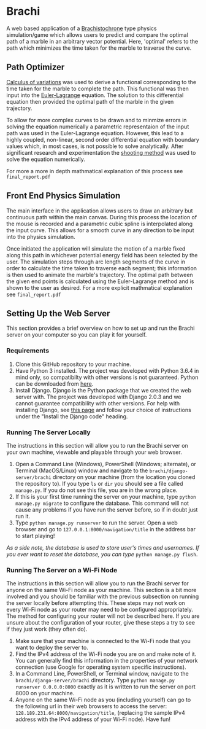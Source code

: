 # Brachi
A web based application of a <a href="https://en.wikipedia.org/wiki/Brachistochrone_curve">Brachistochrone</a> type physics simulation/game which allows users to predict and compare the optimal path of a marble in an arbitrary vector potential. Here, 'optimal' refers to the path which minimizes the time taken for the marble to traverse the curve.

## Path Optimizer
<a href="https://en.wikipedia.org/wiki/Calculus_of_variations">Calculus of variations</a> was used to derive a functional corresponding to the time taken for the marble to complete the path. This functional was then input into the <a href="https://en.wikipedia.org/wiki/Euler%E2%80%93Lagrange_equation">Euler-Lagrange</a> equation. The solution to this differential equation then provided the optimal path of the marble in the given trajectory.

To allow for more complex curves to be drawn and to minmize errors in solving the equation numerically a parametric representaion of the input path was used in the Euler-Lagrange equation. However, this lead to a highly coupled, non-linear, second order differential equation with boundary values which, in most cases, is not possible to solve analytically. After significant research and experimentation the <a href="https://en.wikipedia.org/wiki/Shooting_method">shooting method</a> was used to solve the equation numerically.

For more a more in depth mathmatical explanation of this process see `final_report.pdf` 

## Front End Physics Simulation
The main interface in the application allows users to draw an arbitrary but continuous path within the main canvas. During this process the location of the mouse is recorded and a parametric cubic spline is interpolated along the input curve. This allows for a smooth curve in any direction to be input into the physics simulation. 

Once initiated the application will simulate the motion of a marble fixed along this path in whichever potential energy field has been selected by the user. The simulation steps through arc length segments of the curve in order to calculate the time taken to traverse each segment; this information is then used to animate the marble's trajectory. The optimal path between the given end points is calculated using the Euler-Lagrange method and is shown to the user as desired. For a more explicit mathmatical explanation see `final_report.pdf`

## Setting Up the Web Server
This section provides a brief overview on how to set up and run the Brachi server on your computer so you can play it for yourself.

### Requirements
1. Clone this GitHub repository to your machine.
2. Have Python 3 installed. The project was developed with Python 3.6.4 in mind only, so compatibilty with other versions is not guaranteed. Python can be downloaded from <a href="https://www.python.org/downloads/">here</a>.
3. Install Django. Django is the Python package that we created the web server with. The project was developed with Django 2.0.3 and we cannot guarantee compatibility with other versions. For help with installing Django, see <a href="https://docs.djangoproject.com/en/2.0/topics/install">this page</a> and follow your choice of instructions under the "Install the Django code" heading.

### Running The Server Locally
The instructions in this section will allow you to run the Brachi server on your own machine, viewable and playable through your web browser. 

1. Open a Command Line (Windows), PowerShell (Windows; alternate), or Terminal (MacOS/Linux) window and navigate to the `brachi/django-server/brachi` directory on your machine (from the location you cloned the repository to). If you type `ls` or `dir` you should see a file called `manage.py`. If you do not see this file, you are in the wrong place.
2. If this is your first time running the server on your machine, type `python manage.py migrate` to configure the database. This command will not cause any problems if you have run the server before, so if in doubt just run it.
3. Type `python manage.py runserver` to run the server. Open a web browser and go to `127.0.0.1:8000/navigation/title` in the address bar to start playing!

*As a side note, the database is used to store user's times and usernames. If you ever want to reset the database, you can type* `python manage.py flush`.

### Running The Server on a Wi-Fi Node
The instructions in this section will allow you to run the Brachi server for anyone on the same Wi-Fi node as your machine. This section is a bit more involved and you should be familiar with the previous subsection on running the server locally before attempting this. These steps may not work on every Wi-Fi node as your router may need to be configured appropriately. The method for configuring your router will not be described here. If you are unsure about the configuration of your router, give these steps a try to see if they just work (they often do).

1. Make sure that your machine is connected to the Wi-Fi node that you want to deploy the server to.
2. Find the IPv4 address of the Wi-Fi node you are on and make note of it. You can generally find this information in the properties of your network connection (use Google for operating system specific instructions).
3. In a Command Line, PowerShell, or Terminal window, navigate to the `brachi/django-server/brachi` directory. Type `python manage.py runserver 0.0.0.0:8000` exactly as it is written to run the server on port 8000 on your machine.
4. Anyone on the same Wi-Fi node as you (including yourself) can go to the following url in their web browsers to access the server: `128.189.231.64:8000/navigation/title`, (replacing the sample IPv4 address with the IPv4 address of your Wi-Fi node). Have fun!
